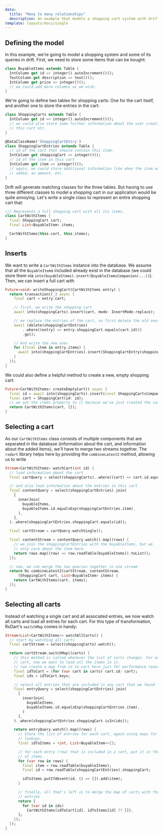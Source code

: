 ```yaml
---
data:
  title: "Many to many relationships"
  description: An example that models a shopping cart system with drift.
template: layouts/docs/single
---
```


## Defining the model

In this example, we're going to model a shopping system and some of its
queries in drift. First, we need to store some items that can be bought:
```dart
class BuyableItems extends Table {
  IntColumn get id => integer().autoIncrement()();
  TextColumn get description => text()();
  IntColumn get price => integer()();
  // we could add more columns as we wish.
}
```


We're going to define two tables for shopping carts: One for the cart
itself, and another one to store the entries in the cart:
```dart
class ShoppingCarts extends Table {
  IntColumn get id => integer().autoIncrement()();
  // we could also store some further information about the user creating
  // this cart etc.
}

@DataClassName('ShoppingCartEntry')
class ShoppingCartEntries extends Table {
  // id of the cart that should contain this item.
  IntColumn get shoppingCart => integer()();
  // id of the item in this cart
  IntColumn get item => integer()();
  // again, we could store additional information like when the item was
  // added, an amount, etc.
}
```

Drift will generate matching classes for the three tables. But having to use
three different classes to model a shopping cart in our application would be
quite annoying. Let's write a single class to represent an entire shopping
cart that:
```dart
/// Represents a full shopping cart with all its items.
class CartWithItems {
  final ShoppingCart cart;
  final List<BuyableItem> items;

  CartWithItems(this.cart, this.items);
}
```

## Inserts
We want to write a `CartWithItems` instance into the database. We assume that
all the `BuyableItem`s included already exist in the database (we could store
them via `into(buyableItems).insert(BuyableItemsCompanion(...))`). Then,
we can insert a full cart with
```dart
Future<void> writeShoppingCart(CartWithItems entry) {
  return transaction((_) async {
    final cart = entry.cart;

    // first, we write the shopping cart
    await into(shoppingCarts).insert(cart, mode: InsertMode.replace);

    // we replace the entries of the cart, so first delete the old ones
    await (delete(shoppingCartEntries)
        ..where((entry) => entry.shoppingCart.equals(cart.id)))
        .go();

    // And write the new ones
    for (final item in entry.items) {
      await into(shoppingCartEntries).insert(ShoppingCartEntry(shoppingCart: cart.id, item: item.id));
    }
  });
}
```

We could also define a helpful method to create a new, empty shopping cart:
```dart
Future<CartWithItems> createEmptyCart() async {
  final id = await into(shoppingCarts).insert(const ShoppingCartsCompanion());
  final cart = ShoppingCart(id: id);
  // we set the items property to [] because we've just created the cart - it will be empty
  return CartWithItems(cart, []);
}
```

## Selecting a cart
As our `CartWithItems` class consists of multiple components that are separated in the
database (information about the cart, and information about the added items), we'll have
to merge two streams together. The `rxdart` library helps here by providing the 
`combineLatest2` method, allowing us to write
```dart
Stream<CartWithItems> watchCart(int id) {
  // load information about the cart
  final cartQuery = select(shoppingCarts)..where((cart) => cart.id.equals(id));

  // and also load information about the entries in this cart
  final contentQuery = select(shoppingCartEntries).join(
    [
      innerJoin(
        buyableItems,
        buyableItems.id.equalsExp(shoppingCartEntries.item),
      ),
    ],
  )..where(shoppingCartEntries.shoppingCart.equals(id));

  final cartStream = cartQuery.watchSingle();

  final contentStream = contentQuery.watch().map((rows) {
    // we join the shoppingCartEntries with the buyableItems, but we
    // only care about the item here.
    return rows.map((row) => row.readTable(buyableItems)).toList();
  });

  // now, we can merge the two queries together in one stream
  return Rx.combineLatest2(cartStream, contentStream,
      (ShoppingCart cart, List<BuyableItem> items) {
    return CartWithItems(cart, items);
  });
}
```

## Selecting all carts
Instead of watching a single cart and all associated entries, we
now watch all carts and load all entries for each cart. For this
type of transformation, RxDart's `switchMap` comes in handy:
```dart
Stream<List<CartWithItems>> watchAllCarts() {
  // start by watching all carts
  final cartStream = select(shoppingCarts).watch();

  return cartStream.switchMap((carts) {
    // this method is called whenever the list of carts changes. For each
    // cart, now we want to load all the items in it.
    // (we create a map from id to cart here just for performance reasons)
    final idToCart = {for (var cart in carts) cart.id: cart};
    final ids = idToCart.keys;

    // select all entries that are included in any cart that we found
    final entryQuery = select(shoppingCartEntries).join(
      [
        innerJoin(
          buyableItems,
          buyableItems.id.equalsExp(shoppingCartEntries.item),
        )
      ],
    )..where(shoppingCartEntries.shoppingCart.isIn(ids));

    return entryQuery.watch().map((rows) {
      // Store the list of entries for each cart, again using maps for faster
      // lookups.
      final idToItems = <int, List<BuyableItem>>{};

      // for each entry (row) that is included in a cart, put it in the map
      // of items.
      for (var row in rows) {
        final item = row.readTable(buyableItems);
        final id = row.readTable(shoppingCartEntries).shoppingCart;

        idToItems.putIfAbsent(id, () => []).add(item);
      }

      // finally, all that's left is to merge the map of carts with the map of
      // entries
      return [
        for (var id in ids)
          CartWithItems(idToCart[id], idToItems[id] ?? []),
      ];
    });
  });
}
```